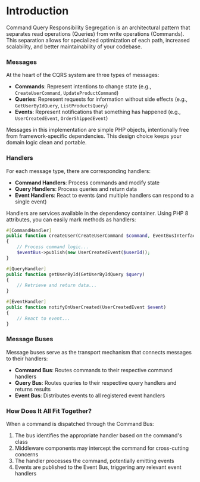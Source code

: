 # Introduction

Command Query Responsibility Segregation is an architectural pattern that separates read operations (Queries) from write
operations (Commands). This separation allows for specialized optimization of each path, increased scalability, and
better maintainability of your codebase.

### Messages

At the heart of the CQRS system are three types of messages:

* **Commands**: Represent intentions to change state (e.g., `CreateUserCommand`, `UpdateProductCommand`)
* **Queries**: Represent requests for information without side effects (e.g., `GetUserByIdQuery`, `ListProductsQuery`)
* **Events**: Represent notifications that something has happened (e.g., `UserCreatedEvent`, `OrderShippedEvent`)

Messages in this implementation are simple PHP objects, intentionally free from framework-specific dependencies. This
design choice keeps your domain logic clean and portable.

### Handlers

For each message type, there are corresponding handlers:

* **Command Handlers**: Process commands and modify state
* **Query Handlers**: Process queries and return data
* **Event Handlers**: React to events (and multiple handlers can respond to a single event)

Handlers are services available in the dependency container. Using PHP 8 attributes, you can easily mark methods as
handlers:

```php
#[CommandHandler]
public function createUser(CreateUserCommand $command, EventBusInterface $eventBus)
{
    // Process command logic...
    $eventBus->publish(new UserCreatedEvent($userId));
}

#[QueryHandler]
public function getUserById(GetUserByIdQuery $query)
{
    // Retrieve and return data...
}

#[EventHandler]
public function notifyOnUserCreated(UserCreatedEvent $event)
{
    // React to event...
}
```

### Message Buses

Message buses serve as the transport mechanism that connects messages to their handlers:

* **Command Bus**: Routes commands to their respective command handlers
* **Query Bus**: Routes queries to their respective query handlers and returns results
* **Event Bus**: Distributes events to all registered event handlers

### How Does It All Fit Together?

When a command is dispatched through the Command Bus:

1. The bus identifies the appropriate handler based on the command's class
2. Middleware components may intercept the command for cross-cutting concerns
3. The handler processes the command, potentially emitting events
4. Events are published to the Event Bus, triggering any relevant event handlers
